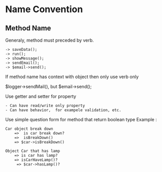 Name Convention
================

Method Name
---------------

Generaly,  method must preceded by verb.

	-> saveData();
	-> run();
	-> showMessage();
	-> sendEmail();
	-> $email->send();
	
If method name has context with object then only use verb only

  $logger->sendMail(), but
  $email->send();

Use getter and setter for property

	- Can have read/write only property
	- Can have behavior,  for exampele validation, etc.
	
Use simple question form for method that return boolean type
 Example :

	Car object break down 
		=>  is car break down?  
		=>  isBreakDown() 
		=> $car->isBreakDown()
					
	Object Car that has lamp        
		=> is car has lamp? 
		=> isCarHaveLamp()?
		 => $car->hasLamp()?
